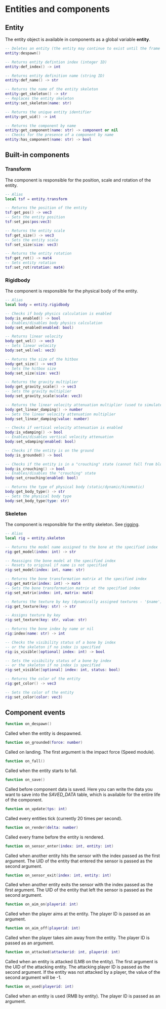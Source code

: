 # Entities and components

## Entity

The entity object is available in components as a global variable **entity**.

```lua
-- Deletes an entity (the entity may continue to exist until the frame ends, but will not be displayed in that frame)
entity:despawn()

-- Returns entity defintion index (integer ID)
entity:def_index() -> int

-- Returns entity definition name (string ID)
entity:def_name() -> str

-- Returns the name of the entity skeleton
entity:get_skeleton() -> str
-- Replaces the entity skeleton
entity:set_skeleton(name: str)

-- Returns the unique entity identifier
entity:get_uid() -> int

-- Returns the component by name
entity:get_component(name: str) -> component or nil
-- Checks for the presence of a component by name
entity:has_component(name: str) -> bool
```

## Built-in components

### Transform

The component is responsible for the position, scale and rotation of the entity.

```lua
-- Alias
local tsf = entity.transform

-- Returns the position of the entity
tsf:get_pos() -> vec3
-- Sets the entity position
tsf:set_pos(pos:vec3)

-- Returns the entity scale 
tsf:get_size() -> vec3
-- Sets the entity scale
tsf:set_size(size: vec3)

-- Returns the entity rotation
tsf:get_rot() -> mat4
-- Sets entity rotation
tsf:set_rot(rotation: mat4)
```

### Rigidbody

The component is responsible for the physical body of the entity.

```lua
-- Alias
local body = entity.rigidbody

-- Checks if body physics calculation is enabled
body:is_enabled() -> bool
-- Enables/disables body physics calculation
body:set_enabled(enabled: bool)

-- Returns linear velocity
body:get_vel() -> vec3
-- Sets linear velocity
body:set_vel(vel: vec3)

-- Returns the size of the hitbox
body:get_size() -> vec3
-- Sets the hitbox size 
body:set_size(size: vec3)

-- Returns the gravity multiplier
body:get_gravity_scale() -> vec3
-- Sets the gravity multiplier
body:set_gravity_scale(scale: vec3)

-- Returns the linear velocity attenuation multiplier (used to simulate air resistance and friction)
body:get_linear_damping() -> number
-- Sets the linear velocity attenuation multiplier
body:set_linear_damping(value: number)

-- Checks if vertical velocity attenuation is enabled
body:is_vdamping() -> bool
-- Enables/disables vertical velocity attenuation
body:set_vdamping(enabled: bool)

-- Checks if the entity is on the ground
body:is_grounded() -> bool

-- Checks if the entity is in a "crouching" state (cannot fall from blocks)
body:is_crouching() -> bool
-- Enables/disables the "crouching" state
body:set_crouching(enabled: bool)

-- Returns the type of physical body (static/dynamic/kinematic)
body:get_body_type() -> str
-- Sets the physical body type
body:set_body_type(type: str)
```

### Skeleton

The component is responsible for the entity skeleton. See [rigging](../rigging.md).

```lua
-- Alias
local rig = entity.skeleton

-- Returns the model name assigned to the bone at the specified index
rig:get_model(index: int) -> str

-- Reassigns the bone model at the specified index
-- Resets to original if name is not specified
rig:set_model(index: int, name: str)

-- Returns the bone transformation matrix at the specified index
rig:get_matrix(index: int) -> mat4
-- Sets the bone transformation matrix at the specified index
rig:set_matrix(index: int, matrix: mat4)

-- Returns the texture by key (dynamically assigned textures - '$name')
rig:get_texture(key: str) -> str

-- Assigns texture by key
rig:set_texture(key: str, value: str)

-- Returns the bone index by name or nil
rig:index(name: str) -> int

-- Checks the visibility status of a bone by index 
-- or the skeleton if no index is specified
rig:is_visible([optional] index: int) -> bool

-- Sets the visibility status of a bone by index
-- or the skeleton if no index is specified
rig:set_visible([optional] index: int, status: bool)

-- Returns the color of the entity
rig:get_color() -> vec3

-- Sets the color of the entity
rig:set_color(color: vec3)
```

## Component events

```lua
function on_despawn()
```

Called when the entity is despawned.

```lua
function on_grounded(force: number)
```

Called on landing. The first argument is the impact force (Speed module).

```lua
function on_fall()
```

Called when the entity starts to fall.

```lua
function on_save()
```

Called before component data is saved. Here you can write the data you want to save into the *SAVED_DATA* table, which is available for the entire life of the component.

```lua
function on_update(tps: int)
```

Called every entities tick (currently 20 times per second).

```lua
function on_render(delta: number)
```

Called every frame before the entity is rendered.

```lua
function on_sensor_enter(index: int, entity: int)
```

Called when another entity hits the sensor with the index passed as the first argument. The UID of the entity that entered the sensor is passed as the second argument.

```lua
function on_sensor_exit(index: int, entity: int)
```

Called when another entity exits the sensor with the index passed as the first argument. The UID of the entity that left the sensor is passed as the second argument.

```lua
function on_aim_on(playerid: int)
```

Called when the player aims at the entity. The player ID is passed as an argument.

```lua
function on_aim_off(playerid: int)
```

Called when the player takes aim away from the entity. The player ID is passed as an argument.

```lua
function on_attacked(attackerid: int, playerid: int)
```

Called when an entity is attacked (LMB on the entity). The first argument is the UID of the attacking entity. The attacking player ID is passed as the second argument. If the entity was not attacked by a player, the value of the second argument will be -1.


```lua
function on_used(playerid: int)
```

Called when an entity is used (RMB by entity). The player ID is passed as an argument.
